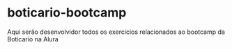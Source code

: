 # boticario-bootcamp
Aqui serão desenvolvidor todos os exercícios relacionados ao bootcamp da Boticario na Alura
